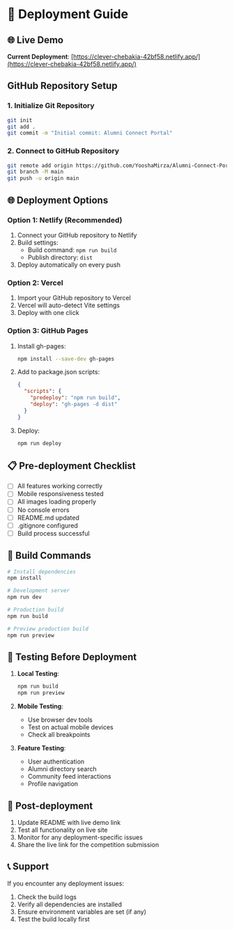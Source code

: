 # 🚀 Deployment Guide

## 🌐 Live Demo
**Current Deployment**: [https://clever-chebakia-42bf58.netlify.app/](https://clever-chebakia-42bf58.netlify.app/)

## GitHub Repository Setup

### 1. Initialize Git Repository
```bash
git init
git add .
git commit -m "Initial commit: Alumni Connect Portal"
```

### 2. Connect to GitHub Repository
```bash
git remote add origin https://github.com/YooshaMirza/Alumni-Connect-Portal-.git
git branch -M main
git push -u origin main
```

## 🌐 Deployment Options

### Option 1: Netlify (Recommended)
1. Connect your GitHub repository to Netlify
2. Build settings:
   - Build command: `npm run build`
   - Publish directory: `dist`
3. Deploy automatically on every push

### Option 2: Vercel
1. Import your GitHub repository to Vercel
2. Vercel will auto-detect Vite settings
3. Deploy with one click

### Option 3: GitHub Pages
1. Install gh-pages:
   ```bash
   npm install --save-dev gh-pages
   ```

2. Add to package.json scripts:
   ```json
   {
     "scripts": {
       "predeploy": "npm run build",
       "deploy": "gh-pages -d dist"
     }
   }
   ```

3. Deploy:
   ```bash
   npm run deploy
   ```

## 📋 Pre-deployment Checklist

- [ ] All features working correctly
- [ ] Mobile responsiveness tested
- [ ] All images loading properly
- [ ] No console errors
- [ ] README.md updated
- [ ] .gitignore configured
- [ ] Build process successful

## 🔧 Build Commands

```bash
# Install dependencies
npm install

# Development server
npm run dev

# Production build
npm run build

# Preview production build
npm run preview
```

## 📱 Testing Before Deployment

1. **Local Testing**:
   ```bash
   npm run build
   npm run preview
   ```

2. **Mobile Testing**:
   - Use browser dev tools
   - Test on actual mobile devices
   - Check all breakpoints

3. **Feature Testing**:
   - User authentication
   - Alumni directory search
   - Community feed interactions
   - Profile navigation

## 🌟 Post-deployment

1. Update README with live demo link
2. Test all functionality on live site
3. Monitor for any deployment-specific issues
4. Share the live link for the competition submission

## 📞 Support

If you encounter any deployment issues:
1. Check the build logs
2. Verify all dependencies are installed
3. Ensure environment variables are set (if any)
4. Test the build locally first